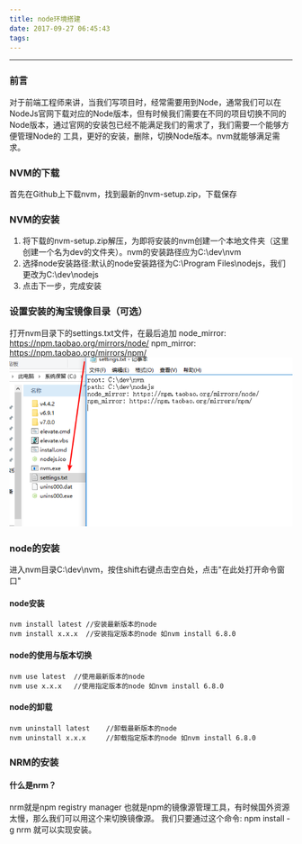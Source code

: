 ```yaml
---
title: node环境搭建
date: 2017-09-27 06:45:43
tags:
---
```

___

### 前言

对于前端工程师来讲，当我们写项目时，经常需要用到Node，通常我们可以在NodeJs官网下载对应的Node版本，但有时候我们需要在不同的项目切换不同的Node版本，通过官网的安装包已经不能满足我们的需求了，我们需要一个能够方便管理Node的
工具，更好的安装，删除，切换Node版本。nvm就能够满足需求。

### NVM的下载

首先在Github上下载nvm，[](https://github.com/coreybutler/nvm-windows/releases)找到最新的nvm-setup.zip，下载保存

### NVM的安装

1. 将下载的nvm-setup.zip解压，为即将安装的nvm创建一个本地文件夹（这里创建一个名为dev的文件夹）。nvm的安装路径应为C:\dev\nvm
2. 选择node安装路径:默认的node安装路径为C:\Program Files\nodejs，我们更改为C:\dev\nodejs
3. 点击下一步，完成安装

### 设置安装的淘宝镜像目录（可选）

打开nvm目录下的settings.txt文件，在最后追加
    node_mirror: https://npm.taobao.org/mirrors/node/
    npm_mirror: https://npm.taobao.org/mirrors/npm/
![](https://github.com/CodeMagic6/blogImages/raw/master/blogimg/nvm-01.jpeg)

### node的安装

进入nvm目录C:\dev\nvm，按住shift右键点击空白处，点击"在此处打开命令窗口"

#### node安装

    nvm install latest //安装最新版本的node
    nvm install x.x.x  //安装指定版本的node 如nvm install 6.8.0

#### node的使用与版本切换

    nvm use latest  //使用最新版本的node
    nvm use x.x.x   //使用指定版本的node 如nvm install 6.8.0

#### node的卸载

    nvm uninstall latest    //卸载最新版本的node
    nvm uninstall x.x.x     //卸载指定版本的node 如nvm install 6.8.0

### NRM的安装

#### 什么是nrm？

nrm就是npm registry manager 也就是npm的镜像源管理工具，有时候国外资源太慢，那么我们可以用这个来切换镜像源。
    我们只要通过这个命令: npm install -g nrm 就可以实现安装。
